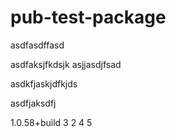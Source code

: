 # pub-test-package

asdfasdffasd


asdfaksjfkdsjk
asjjasdjfsad

asdkfjaskjdfkjds

asdfjaksdfj

1.0.58+build
3
2
4
5